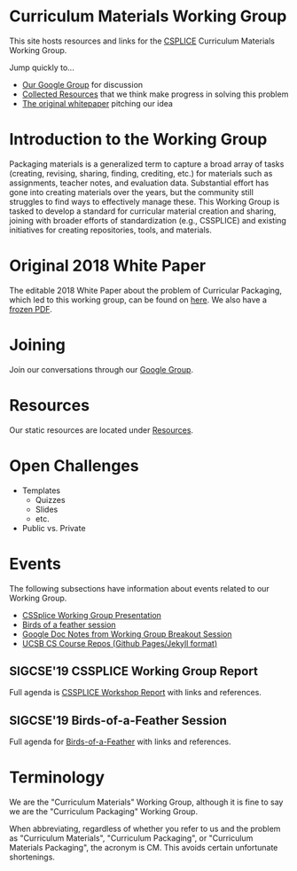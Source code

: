 # Curriculum Materials Working Group

This site hosts resources and links for the [CSPLICE](https://cssplice.github.io/) Curriculum Materials Working Group.

Jump quickly to...

* [Our Google Group](https://groups.google.com/forum/#!forum/cssplice-curriculum-packaging-working-group) for discussion
* [Collected Resources](resources/resources.md) that we think make progress in solving this problem
* [The original whitepaper](resources/2018%20Curriculum%20Format%20White%20Paper.pdf) pitching our idea

# Introduction to the Working Group

Packaging materials is a generalized term to capture a broad array of tasks (creating,
revising, sharing, finding, crediting, etc.) for materials such as assignments, teacher notes, and
evaluation data. Substantial effort has gone into creating materials over the years, but the
community still struggles to find ways to effectively manage these. This Working Group is tasked
to develop a standard for curricular material creation and sharing, joining with broader
efforts of standardization (e.g., CSSPLICE) and existing initiatives
for creating repositories, tools, and materials.

# Original 2018 White Paper

The editable 2018 White Paper about the problem of Curricular Packaging, which led to this working group, can be found on [here](https://docs.google.com/document/d/1gvbfjz4_at1fmAUfR02dOP1WycM63iV_jML-osnQT9c/edit). We also have a [frozen PDF](resources/2018%20Curriculum%20Format%20White%20Paper.pdf).

# Joining

Join our conversations through our [Google Group](https://groups.google.com/forum/#!forum/cssplice-curriculum-packaging-working-group).

# Resources

Our static resources are located under [Resources](resources/resources.md).

# Open Challenges

* Templates
  * Quizzes
  * Slides
  * etc.
* Public vs. Private


# Events

The following subsections have information about events related to our Working Group.

* [CSSplice Working Group Presentation](presentations/sigcse19/cssplice_working-group-report.md)
* [Birds of a feather session](presentations/sigcse19/cssplice_birds-of-a-feather.md)
* [Google Doc Notes from Working Group Breakout Session](https://docs.google.com/document/d/1CUNT_KNSR_mASeIos9iM_deefqw3ZeN1sOJUsjfdOmk/edit?usp=sharing)
* [UCSB CS Course Repos (Github Pages/Jekyll format)](https://ucsb-cs-course-repos.github.io/)
      
## SIGCSE'19 CSSPLICE Working Group Report

Full agenda is [CSSPLICE Workshop Report](presentations/sigcse19/cssplice_working-group-report.md) with links and references.

## SIGCSE'19 Birds-of-a-Feather Session

Full agenda for [Birds-of-a-Feather](presentations/sigcse19/cssplice_birds-of-a-feather.md) with links and references.

# Terminology

We are the "Curriculum Materials" Working Group, although it is fine to say we are the "Curriculum Packaging" Working Group.

When abbreviating, regardless of whether you refer to us and the problem as "Curriculum Materials", "Curriculum Packaging", or "Curriculum Materials Packaging", the acronym is CM. This avoids certain unfortunate shortenings. 
